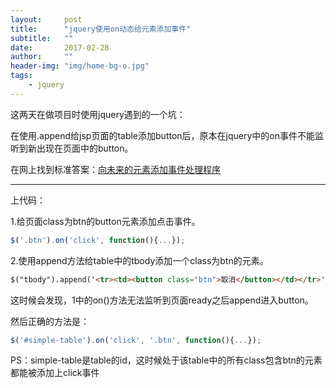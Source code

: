 ```yaml
---
layout:     post
title:      "jquery使用on动态给元素添加事件"
subtitle:   ""
date:       2017-02-28
author:     ""
header-img: "img/home-bg-o.jpg"
tags: 
    - jquery
---
```


这两天在做项目时使用jquery遇到的一个坑：

在使用.append给jsp页面的table添加button后，原本在jquery中的on事件不能监听到新出现在页面中的button。

在网上找到标准答案：[向未来的元素添加事件处理程序](http://www.runoob.com/try/try.php?filename=tryjquery_event_on_newel)

---

上代码：

1.给页面class为btn的button元素添加点击事件。

```javascript
$('.btn').on('click', function(){...});
```

2.使用append方法给table中的tbody添加一个class为btn的元素。

```html
$("tbody").append('<tr><td><button class="btn">取消</button></td></tr>');
```

这时候会发现，1中的on()方法无法监听到页面ready之后append进入button。

然后正确的方法是：

```javascript
$('#simple-table').on('click', '.btn', function(){...});
```

PS：simple-table是table的id，这时候处于该table中的所有class包含btn的元素都能被添加上click事件